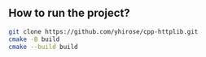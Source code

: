 ## How to run the project?
```bash
git clone https://github.com/yhirose/cpp-httplib.git
cmake -B build
cmake --build build
```

